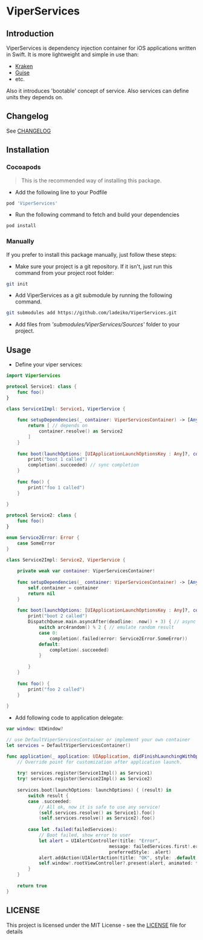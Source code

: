 # ViperServices

## Introduction
ViperServices is dependency injection container for iOS applications written in Swift.
It is more lightweight and simple in use than:

* [Kraken](https://github.com/sabirvirtuoso/Kraken)
* [Guise](https://github.com/prosumma/Guise)
* etc.

Also it introduces 'bootable' concept of service. Also services can define units they depends on.

## Changelog

See [CHANGELOG](CHANGELOG.md)

## Installation

### Cocoapods
> This is the recommended way of installing this package.

* Add the following line to your Podfile

``` ruby
pod 'ViperServices'
```
* Run the following command to fetch and build your dependencies

``` bash
pod install
```

### Manually
If you prefer to install this package manually, just follow these steps:

* Make sure your project is a git repository. If it isn't, just run this command from your project root folder:

``` bash
git init
```

* Add ViperServices as a git submodule by running the following command.

``` bash
git submodules add https://github.com/ladeiko/ViperServices.git
```
* Add files from *'submodules/ViperServices/Sources'* folder to your project.

## Usage

* Define your viper services:

``` swift
import ViperServices

protocol Service1: class {
    func foo()
}

class Service1Impl: Service1, ViperService {
    
    func setupDependencies(_ container: ViperServicesContainer) -> [AnyObject]? {
        return [ // depends on
            container.resolve() as Service2
        ]
    }
    
    func boot(launchOptions: [UIApplicationLaunchOptionsKey : Any]?, completion: @escaping ViperServiceBootCompletion) {
        print("boot 1 called")
        completion(.succeeded) // sync completion
    }
    
    func foo() {
        print("foo 1 called")
    }
    
}

protocol Service2: class {
    func foo()
}

enum Service2Error: Error {
    case SomeError
}

class Service2Impl: Service2, ViperService {
    
    private weak var container: ViperServicesContainer!
    
    func setupDependencies(_ container: ViperServicesContainer) -> [AnyObject]? {
        self.container = container
        return nil
    }
    
    func boot(launchOptions: [UIApplicationLaunchOptionsKey : Any]?, completion: @escaping ViperServiceBootCompletion) {
        print("boot 2 called")
        DispatchQueue.main.asyncAfter(deadline: .now() + 3) { // async completion
            switch arc4random() % 2 { // emulate random result
            case 0:
                completion(.failed(error: Service2Error.SomeError))
            default:
                completion(.succeeded)
            }
            
        }
    }
    
    func foo() {
        print("foo 2 called")
    }
    
}
```

* Add following code to application delegate:

``` swift
var window: UIWindow?

// use DefaultViperServicesContainer or implement your own container
let services = DefaultViperServicesContainer() 

func application(_ application: UIApplication, didFinishLaunchingWithOptions launchOptions: [UIApplicationLaunchOptionsKey: Any]?) -> Bool {
    // Override point for customization after application launch.
    
    try! services.register(Service1Impl() as Service1)
    try! services.register(Service2Impl() as Service2)
    
    services.boot(launchOptions: launchOptions) { (result) in
        switch result {
        case .succeeded:
            // All ok, now it is safe to use any service!
            (self.services.resolve() as Service1).foo()
            (self.services.resolve() as Service2).foo()
            
        case let .failed(failedServices):
            // Boot failed, show error to user
            let alert = UIAlertController(title: "Error",
                                      message: failedServices.first!.error.localizedDescription,
                                      preferredStyle: .alert)
            alert.addAction(UIAlertAction(title: "OK", style: .default, handler: nil))
            self.window!.rootViewController?.present(alert, animated: false, completion: nil)
        }
    }
    
    return true
}
```


## LICENSE
This project is licensed under the MIT License - see the [LICENSE](LICENSE) file for details
